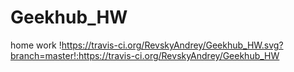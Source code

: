 # Geekhub_HW
home work
!https://travis-ci.org/RevskyAndrey/Geekhub_HW.svg?branch=master!:https://travis-ci.org/RevskyAndrey/Geekhub_HW
